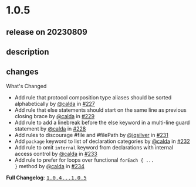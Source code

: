 # 1.0.5

## release on 20230809
## description
## changes
What's Changed

* Add rule that protocol composition type aliases should be sorted alphabetically by <a class="user-mention notranslate" data-hovercard-type="user" data-hovercard-url="/users/calda/hovercard" data-octo-click="hovercard-link-click" data-octo-dimensions="link_type:self" href="https://github.com/calda">@calda</a> in <a class="issue-link js-issue-link" data-error-text="Failed to load title" data-id="1700556518" data-permission-text="Title is private" data-url="https://github.com/airbnb/swift/issues/227" data-hovercard-type="pull_request" data-hovercard-url="/airbnb/swift/pull/227/hovercard" href="https://github.com/airbnb/swift/pull/227">#227</a>
* Add rule that else statements should start on the same line as previous closing brace by <a class="user-mention notranslate" data-hovercard-type="user" data-hovercard-url="/users/calda/hovercard" data-octo-click="hovercard-link-click" data-octo-dimensions="link_type:self" href="https://github.com/calda">@calda</a> in <a class="issue-link js-issue-link" data-error-text="Failed to load title" data-id="1700752963" data-permission-text="Title is private" data-url="https://github.com/airbnb/swift/issues/229" data-hovercard-type="pull_request" data-hovercard-url="/airbnb/swift/pull/229/hovercard" href="https://github.com/airbnb/swift/pull/229">#229</a>
* Add rule to add a linebreak before the else keyword in a multi-line guard statement by <a class="user-mention notranslate" data-hovercard-type="user" data-hovercard-url="/users/calda/hovercard" data-octo-click="hovercard-link-click" data-octo-dimensions="link_type:self" href="https://github.com/calda">@calda</a> in <a class="issue-link js-issue-link" data-error-text="Failed to load title" data-id="1700733589" data-permission-text="Title is private" data-url="https://github.com/airbnb/swift/issues/228" data-hovercard-type="pull_request" data-hovercard-url="/airbnb/swift/pull/228/hovercard" href="https://github.com/airbnb/swift/pull/228">#228</a>
* Add rules to discourage #file and #filePath by <a class="user-mention notranslate" data-hovercard-type="user" data-hovercard-url="/users/jqsilver/hovercard" data-octo-click="hovercard-link-click" data-octo-dimensions="link_type:self" href="https://github.com/jqsilver">@jqsilver</a> in <a class="issue-link js-issue-link" data-error-text="Failed to load title" data-id="1759089307" data-permission-text="Title is private" data-url="https://github.com/airbnb/swift/issues/231" data-hovercard-type="pull_request" data-hovercard-url="/airbnb/swift/pull/231/hovercard" href="https://github.com/airbnb/swift/pull/231">#231</a>
* Add <code>package</code> keyword to list of declaration categories by <a class="user-mention notranslate" data-hovercard-type="user" data-hovercard-url="/users/calda/hovercard" data-octo-click="hovercard-link-click" data-octo-dimensions="link_type:self" href="https://github.com/calda">@calda</a> in <a class="issue-link js-issue-link" data-error-text="Failed to load title" data-id="1788562959" data-permission-text="Title is private" data-url="https://github.com/airbnb/swift/issues/232" data-hovercard-type="pull_request" data-hovercard-url="/airbnb/swift/pull/232/hovercard" href="https://github.com/airbnb/swift/pull/232">#232</a>
* Add rule to omit <code>internal</code> keyword from declarations with internal access control by <a class="user-mention notranslate" data-hovercard-type="user" data-hovercard-url="/users/calda/hovercard" data-octo-click="hovercard-link-click" data-octo-dimensions="link_type:self" href="https://github.com/calda">@calda</a> in <a class="issue-link js-issue-link" data-error-text="Failed to load title" data-id="1832131864" data-permission-text="Title is private" data-url="https://github.com/airbnb/swift/issues/233" data-hovercard-type="pull_request" data-hovercard-url="/airbnb/swift/pull/233/hovercard" href="https://github.com/airbnb/swift/pull/233">#233</a>
* Add rule to prefer for loops over functional <code>forEach { ... }</code> method by <a class="user-mention notranslate" data-hovercard-type="user" data-hovercard-url="/users/calda/hovercard" data-octo-click="hovercard-link-click" data-octo-dimensions="link_type:self" href="https://github.com/calda">@calda</a> in <a class="issue-link js-issue-link" data-error-text="Failed to load title" data-id="1832160536" data-permission-text="Title is private" data-url="https://github.com/airbnb/swift/issues/234" data-hovercard-type="pull_request" data-hovercard-url="/airbnb/swift/pull/234/hovercard" href="https://github.com/airbnb/swift/pull/234">#234</a>

<strong>Full Changelog</strong>: <a class="commit-link" href="https://github.com/airbnb/swift/compare/1.0.4...1.0.5"><tt>1.0.4...1.0.5</tt></a>

